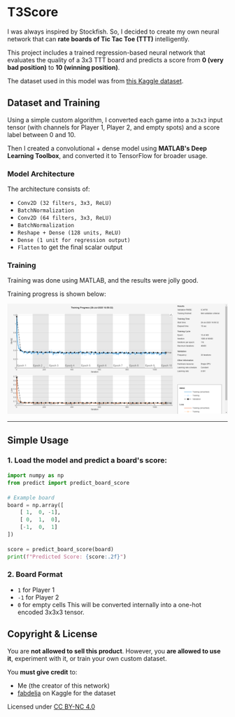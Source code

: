 # T3Score

I was always inspired by Stockfish. So, I decided to create my own neural network that can **rate boards of Tic Tac Toe (TTT)** intelligently.

This project includes a trained regression-based neural network that evaluates the quality of a 3x3 TTT board and predicts a score from **0 (very bad position)** to **10 (winning position)**.

The dataset used in this model was from [this Kaggle dataset](https://www.kaggle.com/datasets/fabdelja/tictactoe/versions/1).


## Dataset and Training

Using a simple custom algorithm, I converted each game into a `3x3x3` input tensor (with channels for Player 1, Player 2, and empty spots) and a score label between 0 and 10.

Then I created a convolutional + dense model using **MATLAB's Deep Learning Toolbox**, and converted it to TensorFlow for broader usage.

### Model Architecture

The architecture consists of:

* `Conv2D (32 filters, 3x3, ReLU)`
* `BatchNormalization`
* `Conv2D (64 filters, 3x3, ReLU)`
* `BatchNormalization`
* `Reshape + Dense (128 units, ReLU)`
* `Dense (1 unit for regression output)`
* `Flatten` to get the final scalar output

### Training

Training was done using MATLAB, and the results were jolly good.

Training progress is shown below:

![Training Progress](progress.png)

---

## Simple Usage

### 1. Load the model and predict a board's score:

```python
import numpy as np
from predict import predict_board_score

# Example board
board = np.array([
    [ 1,  0, -1],
    [ 0,  1,  0],
    [-1,  0,  1]
])

score = predict_board_score(board)
print(f"Predicted Score: {score:.2f}")
```

### 2. Board Format

* `1` for Player 1
* `-1` for Player 2
* `0` for empty cells
  This will be converted internally into a one-hot encoded 3x3x3 tensor.

## Copyright & License

You are **not allowed to sell this product**.
However, you **are allowed to use it**, experiment with it, or train your own custom dataset.

You **must give credit** to:

* Me (the creator of this network)
* [fabdelja](https://www.kaggle.com/fabdelja) on Kaggle for the dataset

Licensed under [CC BY-NC 4.0](https://creativecommons.org/licenses/by-nc/4.0/)